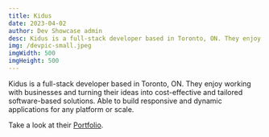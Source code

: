 ```yaml
---
title: Kidus
date: 2023-04-02
author: Dev Showcase admin
desc: Kidus is a full-stack developer based in Toronto, ON. They enjoy working with businesses and turning their ideas into cost-effective and tailored software-based solutions.  Able to build responsive and dynamic applications for any platform or scale.
img: /devpic-small.jpeg
imgWidth: 500
imgHeight: 500
---
```


Kidus is a full-stack developer based in Toronto, ON. They enjoy working with businesses and turning their ideas into cost-effective and tailored software-based solutions.  Able to build responsive and dynamic applications for any platform or scale.

Take a look at their [Portfolio](https://kidus.ca/).
